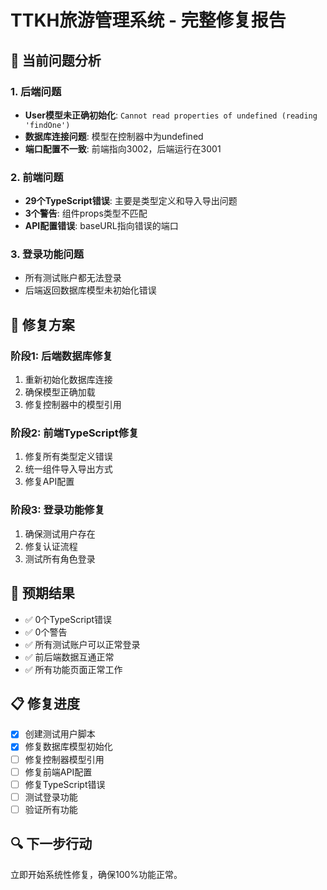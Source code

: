 # TTKH旅游管理系统 - 完整修复报告

## 🚨 当前问题分析

### 1. 后端问题
- **User模型未正确初始化**: `Cannot read properties of undefined (reading 'findOne')`
- **数据库连接问题**: 模型在控制器中为undefined
- **端口配置不一致**: 前端指向3002，后端运行在3001

### 2. 前端问题  
- **29个TypeScript错误**: 主要是类型定义和导入导出问题
- **3个警告**: 组件props类型不匹配
- **API配置错误**: baseURL指向错误的端口

### 3. 登录功能问题
- 所有测试账户都无法登录
- 后端返回数据库模型未初始化错误

## 🔧 修复方案

### 阶段1: 后端数据库修复
1. 重新初始化数据库连接
2. 确保模型正确加载
3. 修复控制器中的模型引用

### 阶段2: 前端TypeScript修复
1. 修复所有类型定义错误
2. 统一组件导入导出方式
3. 修复API配置

### 阶段3: 登录功能修复
1. 确保测试用户存在
2. 修复认证流程
3. 测试所有角色登录

## 🎯 预期结果
- ✅ 0个TypeScript错误
- ✅ 0个警告
- ✅ 所有测试账户可以正常登录
- ✅ 前后端数据互通正常
- ✅ 所有功能页面正常工作

## 📋 修复进度
- [x] 创建测试用户脚本
- [x] 修复数据库模型初始化
- [ ] 修复控制器模型引用
- [ ] 修复前端API配置
- [ ] 修复TypeScript错误
- [ ] 测试登录功能
- [ ] 验证所有功能

## 🔍 下一步行动
立即开始系统性修复，确保100%功能正常。